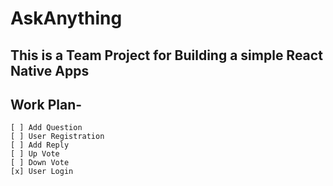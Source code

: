 # AskAnything

## This is a Team Project for Building a simple React Native Apps

## Work Plan-

    [ ] Add Question
    [ ] User Registration
    [ ] Add Reply
    [ ] Up Vote
    [ ] Down Vote
    [x] User Login
